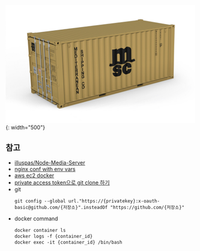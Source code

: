 ![MSC](./msc.png){: width="500"}

## 참고
* [illuspas/Node-Media-Server](https://github.com/illuspas/Node-Media-Server)
* [nginx conf with env vars](https://github.com/filipkrw/nginx-conf-with-env-vars/tree/main)
* [aws ec2 docker](https://sjh9708.tistory.com/100)
* [private access token으로 git clone 하기](https://velog.io/@ashappyasikonw/Private-Access-Token%EC%9C%BC%EB%A1%9Cgit-clone-%ED%95%98%EA%B8%B0)
* git
    ```
    git config --global url."https://{privatekey}:x-oauth-basic@github.com/{저장소}".insteadOf "https://github.com/{저장소}"
    ```
* docker command
    ```
    docker container ls
    docker logs -f {container_id}
    docker exec -it {container_id} /bin/bash
    ```